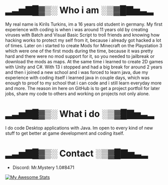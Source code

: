 # ▂▃▅▇█▓▒░ Who i am ░▒▓█▇▅▃▂
My real name is Kirils Turkins, im a 16 years old student in germany. My first experience with coding is when i was around 11 years old by creating viruses with Batch and 
Visual Basic Script to troll friends and knowing how hacking works to protect my self from it, because i already got hacked a lot of times. Later on i started to create
Mods for Minecraft on the Playstation 3 which were one of the first mods during the time, because it was pretty hard and there were no mod support for it, so you needed
to jailbreak or download the mods as maps. At the same time i learned to create 2D games with Unity and C#. With 13 i stopped and had a big break for around 2 years
and then i joined a new school and i was forced to learn java, due my experience with coding itself i learned java in couple days, which was enough to proof to my 
school that i can code and i still learn everyday more and more. The reason im here on GitHub is to get a project portfoil for later jobs, share my code to others 
and working on projects not only alone. 

# ▂▃▅▇█▓▒░ What i do ░▒▓█▇▅▃▂
I do code Desktop applications with Java.
Im open to every kind of new stuff to get better at game development and coding itself.

# ▂▃▅▇█▓▒░ Contact ░▒▓█▇▅▃▂
- Discord: Mr.Mystery 1.0#8471

[![My Awesome Stats](https://awesome-github-stats.azurewebsites.net/user-stats/MrMystery10-del)](https://git.io/awesome-stats-card)
